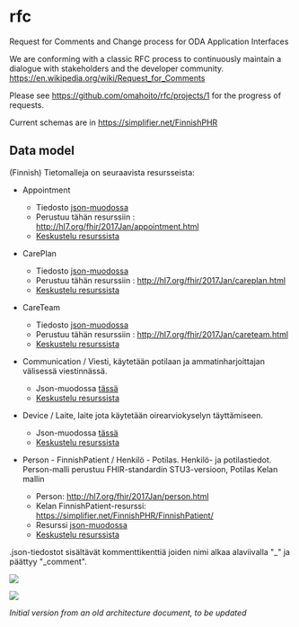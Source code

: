 # rfc
Request for Comments and Change process for ODA Application Interfaces

We are conforming with a classic RFC process to continuously maintain a dialogue with stakeholders and the developer community. https://en.wikipedia.org/wiki/Request_for_Comments

Please see https://github.com/omahoito/rfc/projects/1 for the progress of requests.

Current schemas are in https://simplifier.net/FinnishPHR

## Data model


(Finnish) Tietomalleja on seuraavista resursseista:

* Appointment
  * Tiedosto [json-muodossa](https://github.com/omahoito/rfc/blob/master/Appointment.json)
  * Perustuu tähän resurssiin : http://hl7.org/fhir/2017Jan/appointment.html
  * [Keskustelu resurssista](https://github.com/omahoito/rfc/issues/3)

* CarePlan
  * Tiedosto [json-muodossa](https://github.com/omahoito/rfc/blob/master/CarePlan.json)
  * Perustuu tähän resurssiin : http://hl7.org/fhir/2017Jan/careplan.html
  * [Keskustelu resurssista](https://github.com/omahoito/rfc/issues/10)

* CareTeam
  * Tiedosto [json-muodossa](https://github.com/omahoito/rfc/blob/master/CareTeam.json)
  * Perustuu tähän resurssiin : http://hl7.org/fhir/2017Jan/careteam.html
  * [Keskustelu resurssista](https://github.com/omahoito/rfc/issues/11)

* Communication / Viesti, käytetään potilaan ja ammatinharjoittajan välisessä viestinnässä.
  * Json-muodossa [tässä](https://github.com/omahoito/rfc/blob/master/Communication.json)
  * [Keskustelu resurssista](https://github.com/omahoito/rfc/issues/7)

* Device / Laite, laite jota käytetään oirearviokyselyn täyttämiseen.
  * Json-muodossa [tässä](https://github.com/omahoito/rfc/blob/master/Device.json)
  * [Keskustelu resurssista](https://github.com/omahoito/rfc/issues/1)

* Person - FinnishPatient / Henkilö - Potilas. Henkilö- ja potilastiedot. Person-malli perustuu FHIR-standardin STU3-versioon, Potilas Kelan mallin
  * Person: http://hl7.org/fhir/2017Jan/person.html
  * Kelan FinnishPatient-resurssi: https://simplifier.net/FinnishPHR/FinnishPatient/
  * Resurssi [json-muodossa](https://github.com/omahoito/rfc/blob/master/PatientCitizen.json)
  * [Keskustelu resurssista](https://github.com/omahoito/rfc/issues/6)


.json-tiedostot sisältävät kommenttikenttiä joiden nimi alkaa alaviivalla "_" ja päättyy  "_comment".

![](http://www.plantuml.com/plantuml/proxy?src=https://raw.githubusercontent.com/omahoito/rfc/master/PLANTUML_Diagrams/Resources.plantuml?4) <!--- This generates a picture based on Resource.pantuml. To change the counter in the url above, i.e. deployment.md?13 -> deployment.md?14 --->


![](http://www.plantuml.com/plantuml/proxy?src=https://raw.githubusercontent.com/omahoito/rfc/master/datamodel.md?2) <!--- This generates a picture based on datamodel.md. To change the counter in the url above, i.e. deployment.md?13 -> deployment.md?14 --->


*Initial version from an old architecture document, to be updated*

<!---

![Data model](http://g.gravizo.com/source?https%3A%2F%2Fraw.githubusercontent.com%2Fomahoito%2Frfc%2FPLANTUML_Diagrams%2Fmaster%2Fmodel.dot%3F2)
--->
<!-- Increment the last number (after %3F) to invalidate gravizo and browser cache -->
